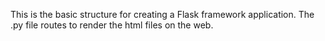 This is the basic structure for creating a Flask framework application. The .py file routes to render the html files on the web. 
